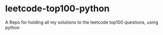 # leetcode-top100-python
A Repo for holding all my solutions to the leetcode top100 questions, using python
